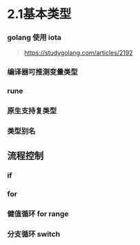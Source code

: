 # 2.1基本类型


### golang 使用 iota
>https://studygolang.com/articles/2192
### 编译器可推测变量类型
### rune
### 原生支持复类型
### 类型别名

## 流程控制
### if
### for
### 健值循环 for range
### 分支循环 switch